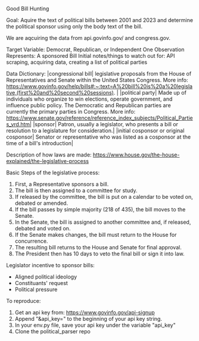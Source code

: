 Good Bill Hunting

Goal: Aquire the text of political bills between 2001 and 2023 and determine the political sponsor using only the body text of the bill.

We are aqcuiring the data from api.govinfo.gov/ and congress.gov.

Target Variable: Democrat, Republican, or Independent 
One Observation Represents: A sponsored Bill
Initial notes/things to watch out for: API scraping, acquiring data, creating a list of political parties


Data Dictionary:
|congressional bill| legislative proposals from the House of Representatives and Senate within the United States Congress. More info: https://www.govinfo.gov/help/bills#:~:text=A%20bill%20is%20a%20legislative,(first%20and%20second%20sessions). |
|political party| Made up of individuals who organize to win elections, operate government, and influence public policy. The Democratic and Republican parties are currently the primary parties in Congress. More info: https://www.senate.gov/reference/reference_index_subjects/Political_Parties_vrd.htm|
|sponsor| Patron, usually a legislator, who presents a bill or resolution to a legislature for consideration.|
|initial cosponsor or original cosponsor| Senator or representative who was listed as a cosponsor at the time of a bill's introduction|

Description of how laws are made: https://www.house.gov/the-house-explained/the-legislative-process

Basic Steps of the legislative process:
1. First, a Representative sponsors a bill. 
2. The bill is then assigned to a committee for study. 
3. If released by the committee, the bill is put on a calendar to be voted on, debated or amended. 
4. If the bill passes by simple majority (218 of 435), the bill moves to the Senate. 
5. In the Senate, the bill is assigned to another committee and, if released, debated and voted on. 
6. If the Senate makes changes, the bill must return to the House for concurrence.  
7. The resulting bill returns to the House and Senate for final approval. 
8. The President then has 10 days to veto the final bill or sign it into law.

Legislator incentive to sponsor bills:
- Aligned political ideology
- Constituants' request 
- Political pressure

To reproduce:
1. Get an api key from: https://www.govinfo.gov/api-signup
2. Append "&api_key=" to the beginning of your api key string.
3. In your env.py file, save your api key under the variable "api_key"
4. Clone the political_parser repo
